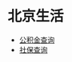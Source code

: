 # 北京生活

- [公积金查询](http://www.bjgjj.gov.cn/ywxtgn/201606/t20160623_3924.html)
- [社保查询](http://www.bjrbj.gov.cn/csibiz/indinfo/login.jsp)
